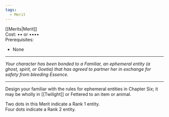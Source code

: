 ```yaml
---
tags:
  - Merit
---
```


[[Merits|Merit]]\
Cost: •• or ••••\
Prerequisites:
- None

---

_Your character has been bonded to a Familiar, an ephemeral entity (a ghost, spirit, or Goetia) that has agreed to partner her in exchange for safety from bleeding Essence._

---

Design your familiar with the rules for ephemeral entities in Chapter Six; it may be wholly in [[Twilight]] or Fettered to an item or animal.

Two dots in this Merit indicate a Rank 1 entity.\
Four dots indicate a Rank 2 entity.